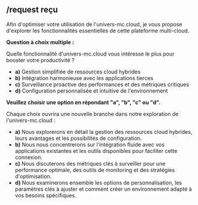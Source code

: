 ## /request reçu 

Afin d'optimiser votre utilisation de l'univers-mc.cloud, je vous propose d'explorer les fonctionnalités essentielles de cette plateforme multi-cloud.

**Question à choix multiple :**

Quelle fonctionnalité d'univers-mc.cloud vous intéresse le plus pour booster votre productivité ?

* **a)** Gestion simplifiée de ressources cloud hybrides
* **b)** Intégration harmonieuse avec les applications tierces
* **c)** Surveillance proactive des performances et des métriques critiques
* **d)** Configuration personnalisée et intuitive de l'environnement

**Veuillez choisir une option en répondant "a", "b", "c" ou "d".**


Chaque choix ouvrira une nouvelle branche dans notre exploration de l'univers-mc.cloud :

* **a)** Nous explorerons en détail la gestion des ressources cloud hybrides, leurs avantages et les possibilités de configuration.
* **b)**  Nous nous concentrerons sur l'intégration fluide avec vos applications existantes et les outils disponibles pour faciliter cette connexion.
* **c)** Nous discuterons des métriques clés à surveiller pour une performance optimale, des outils de monitoring et des stratégies d'optimisation.
* **d)** Nous examinerons ensemble les options de personnalisation, les paramètres clés à ajuster et comment créer un environnement adapté à vos besoins spécifiques.




